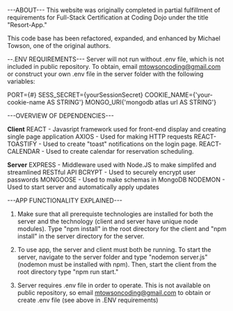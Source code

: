 ---ABOUT---
This website was originally completed in partial fulfillment of requirements for Full-Stack Certification at Coding Dojo under the title "Resort-App."

This code base has been refactored, expanded, and enhanced by Michael Towson, one of the original authors.

--.ENV REQUIREMENTS---
Server will not run without .env file, which is not included in public repository. To obtain, email mtowsoncoding@gmail.com or construct your own .env file in the server folder with the following variables:
  
  PORT={#}
  SESS_SECRET={yourSessionSecret}
  COOKIE_NAME={'your-cookie-name AS STRING'}
  MONGO_URI{'mongodb atlas url AS STRING'}

---OVERVIEW OF DEPENDENCIES---

**Client**
REACT - Javasript framework used for front-end display and creating single page application
AXIOS - Used for making HTTP requests
REACT-TOASTIFY - Used to create "toast" notifications on the login page.
REACT-CALENDAR - Used to create calendar for reservation scheduling.

**Server**
EXPRESS - Middleware used with Node.JS to make simplifed and streamlined RESTful API
BCRYPT - Used to securely encrypt user passwords
MONGOOSE - Used to make schemas in MongoDB
NODEMON - Used to start server and automatically apply updates

---APP FUNCTIONALITY EXPLAINED---
1. Make sure that all prerequiste technologies are installed for both the server and the technology (client and server have unique node modules). Type "npm install" in the root directory for the client and "npm install" in the server directory for the server.

2. To use app, the server and client must both be running. To start the server, navigate to the server folder and type "nodemon server.js" (nodemon must be installed with npm). Then, start the client from the root directory type "npm run start."

3. Server requires .env file in order to operate. This is not available on public repository, so email mtowsoncoding@gmail.com to obtain or create .env file (see above in .ENV requirements)
